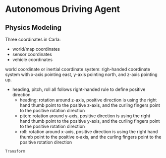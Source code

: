 # Autonomous Driving Agent


## Physics Modeling

Three coordinates in Carla:
- world/map coordinates
- sensor coordinates
- vehicle coordinates


world coordinate or inertial coordinate system: righ-handed coordinate system with x-axis pointing east, y-axis pointing north, and z-axis pointing up.
- heading, pitch, roll all follows right-handed rule to define positive direction
  - heading: rotation around z-axis, positive direction is using the right hand thumb point to the positive z-axis, and the curling fingers point to the positive rotation direction
  - pitch: rotation around y-axis, positive direction is using the right hand thumb point to the positive y-axis, and the curling fingers point to the positive rotation direction
  - roll: rotation around x-axis, positive direction is using the right hand thumb point to the positive x-axis, and the curling fingers point to the positive rotation direction



`Transform`